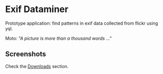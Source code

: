 
Exif Dataminer
==============

Prototype application: find patterns in exif data collected from flickr using yql.

Moto: _"A picture is more than a thousand words ..."_

Screenshots
-----------

Check the [Downloads](http://github.com/andreisavu/exif-dataminer/downloads) section. 

